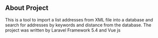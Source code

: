 ## About Project
This is a tool to import a list addresses  from  XML file into a database and search for addresses by keywords and distance from the database.
The project was written by Laravel Framework 5.4  and Vue js
